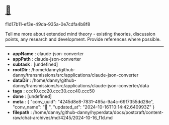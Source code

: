 # [💬 ](https://claude.ai/chat/4245d8e8-7831-495a-9a4c-69f7355dd28e)

f1d17b11-ef3e-49da-935a-0e7cdfa4b8f8

Tell me more about extended mind theory - existing theories, discussion points, any research and development. Provide references where possible.

---

* **appName** : claude-json-converter
* **appPath** : claude-json-converter
* **subtask** : [undefined]
* **rootDir** : /home/danny/github-danny/transmissions/src/applications/claude-json-converter
* **dataDir** : /home/danny/github-danny/transmissions/src/applications/claude-json-converter/data
* **tags** : ccc10.ccc20.ccc30.ccc40.ccc50
* **done** : [undefined]
* **meta** : {
  "conv_uuid": "4245d8e8-7831-495a-9a4c-69f7355dd28e",
  "conv_name": "💬 ",
  "updated_at": "2024-10-16T10:14:42.640993Z"
}
* **filepath** : /home/danny/github-danny/hyperdata/docs/postcraft/content-raw/chat-archives/md/4245/2024-10-16_f1d.md